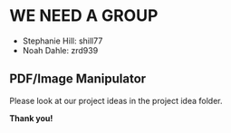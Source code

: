 # WE NEED A GROUP
- Stephanie Hill: shill77
- Noah Dahle: zrd939

## PDF/Image Manipulator
Please look at our project ideas in the project idea folder.

**Thank you!**

